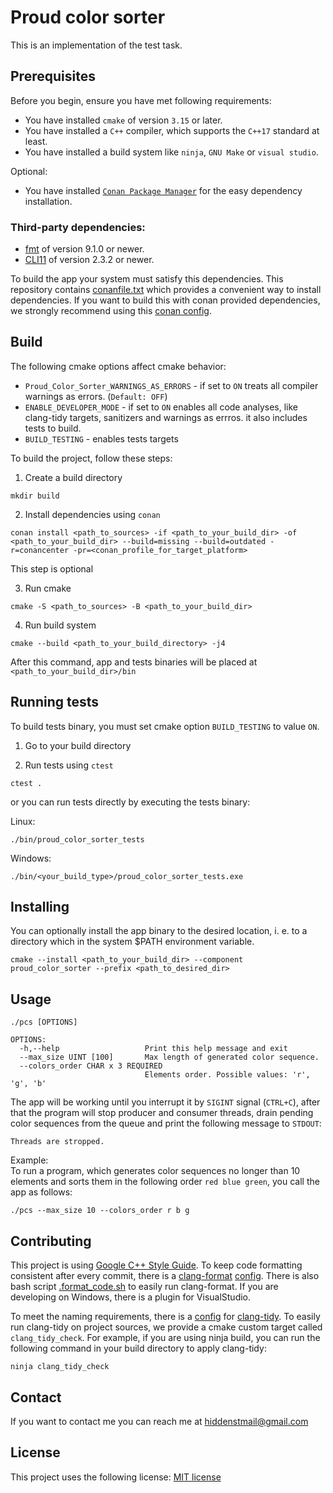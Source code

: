 # Proud color sorter

This is an implementation of the test task.

## Prerequisites

Before you begin, ensure you have met following requirements:

* You have installed `cmake` of version `3.15` or later.
* You have installed a `C++` compiler, which supports the `C++17` standard at least.
* You have installed a build system like `ninja`, `GNU Make` or `visual studio`.

Optional:
* You have installed [`Conan Package Manager`](https://docs.conan.io/en/latest/) for the easy dependency installation.

### Third-party dependencies:

* [fmt](https://fmt.dev/latest/index.html) of version 9.1.0 or newer.
* [CLI11](https://github.com/CLIUtils/CLI11) of version 2.3.2 or newer.

To build the app your system must satisfy this dependencies. This repository contains [conanfile.txt](conanfile.txt)
which provides a convenient way to install dependencies. If you want to build this with conan provided dependencies, we strongly recommend using this [conan config](https://github.com/hiddenSt/conan-config.git).

## Build

The following cmake options affect cmake behavior:

* `Proud_Color_Sorter_WARNINGS_AS_ERRORS` - if set to `ON` treats all compiler warnings as errors. (`Default: OFF`)
* `ENABLE_DEVELOPER_MODE` - if set to `ON` enables all code analyses, like clang-tidy targets, sanitizers and warnings as errros.
it also includes tests to build.
* `BUILD_TESTING` - enables tests targets

To build the project, follow these steps:

1. Create a build directory
```shell
mkdir build
```
2. Install dependencies using `conan`
```shell
conan install <path_to_sources> -if <path_to_your_build_dir> -of <path_to_your_build_dir> --build=missing --build=outdated -r=conancenter -pr=<conan_profile_for_target_platform>
```
This step is optional

3. Run cmake
```shell
cmake -S <path_to_sources> -B <path_to_your_build_dir>
```

4. Run build system
```shell
cmake --build <path_to_your_build_directory> -j4
```

After this command, app and tests binaries will be placed at `<path_to_your_build_dir>/bin`<br>

## Running tests

To build tests binary, you must set cmake option `BUILD_TESTING` to value `ON`.

1. Go to your build directory

2. Run tests using `ctest`
```shell
ctest .
```

or you can run tests directly by executing the tests binary:

Linux:
```shell
./bin/proud_color_sorter_tests
```

Windows:
```shell
./bin/<your_build_type>/proud_color_sorter_tests.exe
```

## Installing

You can optionally install the app binary to the desired location, i. e. to a directory which in the system $PATH environment variable.
```shell
cmake --install <path_to_your_build_dir> --component proud_color_sorter --prefix <path_to_desired_dir>
```

## Usage

`./pcs [OPTIONS]`

```shell
OPTIONS:
  -h,--help                   Print this help message and exit
  --max_size UINT [100]       Max length of generated color sequence.
  --colors_order CHAR x 3 REQUIRED
                              Elements order. Possible values: 'r', 'g', 'b'

```

The app will be working until you interrupt it by `SIGINT` signal (`CTRL+C`), after that the program will stop producer and consumer threads, drain pending color sequences from the queue and print the following message to `STDOUT`:
```shell
Threads are stropped.
```

Example:<br>
To run a program, which generates color sequences no longer than 10 elements and sorts them in the following order `red blue green`, you call the app as follows:
```shell
./pcs --max_size 10 --colors_order r b g
```

## Contributing

This project is using [Google C++ Style Guide](https://google.github.io/styleguide/cppguide.html).
To keep code formatting consistent after every commit, there is a [clang-format](https://clang.llvm.org/docs/ClangFormat.html) [config](.clang-format). There is also bash script [.format_code.sh](.format_script.sh) to easily run clang-format. If you are developing on Windows, there is a plugin for VisualStudio.

To meet the naming requirements, there is a [config](.clang-tidy) for [clang-tidy](https://clang.llvm.org/extra/clang-tidy/). To easily run clang-tidy on project sources, we provide a cmake custom target called `clang_tidy_check`.
For example, if you are using ninja build, you can run the following command in your build directory to apply clang-tidy:

```shell
ninja clang_tidy_check
```

## Contact

If you want to contact me you can reach me at hiddenstmail@gmail.com

## License

This project uses the following license: [MIT license](LICENSE)
